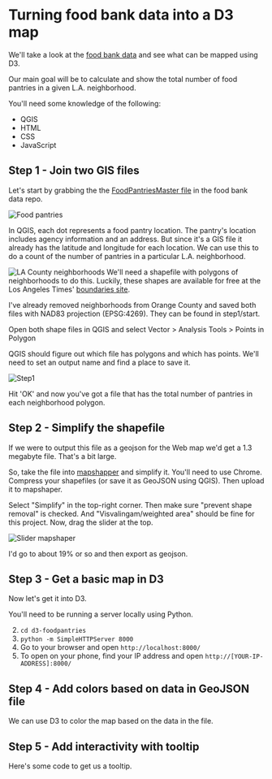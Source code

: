 # Turning food bank data into a D3 map
We'll take a look at the [food bank data](https://github.com/maptimeLA/food_bank_data_bank) and see what can be mapped using D3.

Our main goal will be to calculate and show the total number of food pantries in a given L.A. neighborhood.

You'll need some knowledge of the following:

- QGIS
- HTML
- CSS
- JavaScript

## Step 1 - Join two GIS files
Let's start by grabbing the the [FoodPantriesMaster file](https://github.com/maptimeLA/food_bank_data_bank/blob/master/datasets/FoodSources/FoodPantries/FoodPantriesMaster.geojson) in the food bank data repo.

![Food pantries](http://www.jschleuss.com/wp-content/uploads/2015/09/food-pantries1.png)

In QGIS, each dot represents a food pantry location. The pantry's location includes agency information and an address. But since it's a GIS file it already has the latitude and longitude for each location. We can use this to do a count of the number of pantries in a particular L.A. neighborhood.

![LA County neighborhoods](http://www.jschleuss.com/wp-content/uploads/2015/09/lacounty-hoods.png)
We'll need a shapefile with polygons of neighborhoods to do this. Luckily, these shapes are available for free at the Los Angeles Times' [boundaries site](http://boundaries.latimes.com/sets/). 

I've already removed neighborhoods from Orange County and saved both files with NAD83 projection (EPSG:4269). They can be found in step1/start.

Open both shape files in QGIS and select Vector > Analysis Tools > Points in Polygon

QGIS should figure out which file has polygons and which has points. We'll need to set an output name and find a place to save it. 

![Step1](http://www.jschleuss.com/wp-content/uploads/2015/09/step1.png)

Hit 'OK' and now you've got a file that has the total number of pantries in each neighborhood polygon.

## Step 2 - Simplify the shapefile
If we were to output this file as a geojson for the Web map we'd get a 1.3 megabyte file. That's a bit large. 

So, take the file into [mapshapper](http://mapshaper.org/) and simplify it. You'll need to use Chrome. Compress your shapefiles (or save it as GeoJSON using QGIS). Then upload it to mapshaper. 

Select "Simplify" in the top-right corner. Then make sure "prevent shape removal" is checked. And "Visvalingam/weighted area" should be fine for this project. Now, drag the slider at the top. 

![Slider mapshaper](http://www.jschleuss.com/wp-content/uploads/2015/09/slider.png)

I'd go to about 19% or so and then export as geojson.

## Step 3 - Get a basic map in D3
Now let's get it into D3.

You'll need to be running a server locally using Python.

2. `cd d3-foodpantries`
3. `python -m SimpleHTTPServer 8000`
4. Go to your browser and open `http://localhost:8000/`
5. To open on your phone, find your IP address and open `http://[YOUR-IP-ADDRESS]:8000/`



## Step 4 - Add colors based on data in GeoJSON file
We can use D3 to color the map based on the data in the file.

## Step 5 - Add interactivity with tooltip
Here's some code to get us a tooltip.
